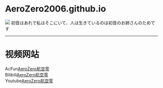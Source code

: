 # AeroZero2006.github.io
<img style="-webkit-user-select: none;margin: auto;background-color: hsl(0, 0%, 90%);transition: background-color 300ms;" src="https://ipcounter.ihcr.top/">  
初音はあれで私はそこにいて、人は生きているのは初音のお姉さんのためです


***

# 视频网站

AcFun[AeroZero航空零](https://www.acfun.cn/u/63219615)  
Bilibili[AeroZero航空零](https://space.bilibili.com/588710168)  
Youtube[AeroZero航空零](https://www.youtube.com/channel/UCgVCFr2is2uPdku10oEyhhw)
